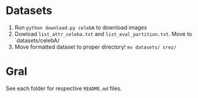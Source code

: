 # Datasets 
1. Run `python download.py celebA` to download images
1. Dowload `list_attr_celeba.txt` and `list_eval_partition.txt`. Move to `datasets/celebA/
1. Move formatted dataset to proper directory! `mv datasets/ srez/`

# Gral
See each folder for respective `README.md` files.
